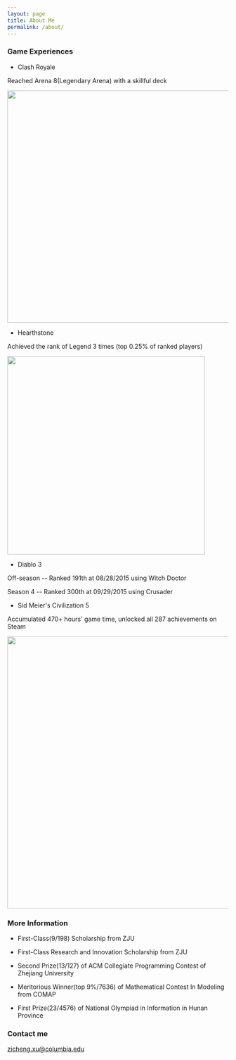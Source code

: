 ```yaml
---
layout: page
title: About Me
permalink: /about/
---
```


### Game Experiences

* Clash Royale

Reached Arena 8(Legendary Arena) with a skillful deck

<img src="{{ site.baseurl }}/images/cr_legend.png" style="width: 527px;"/>

* Hearthstone 

Achieved the rank of Legend 3 times (top 0.25% of ranked players)

<img src="{{ site.baseurl }}/images/hearthstone.png" style="width: 450px;"/>

* Diablo 3 

Off-season -- Ranked 191th at 08/28/2015 using Witch Doctor

Season 4 --  Ranked 300th at 09/29/2015 using Crusader

* Sid Meier's Civilization 5

Accumulated 470+ hours' game time, unlocked all 287 achievements on Steam

<img src="{{ site.baseurl }}/images/achievement.png" style="width: 618px;"/>

### More Information

* First-Class(9/198) Scholarship from ZJU

* First-Class Research and Innovation Scholarship from ZJU

* Second Prize(13/127) of ACM Collegiate Programming Contest of Zhejiang University

* Meritorious Winner(top 9%/7636) of Mathematical Contest In Modeling from COMAP

* First Prize(23/4576) of National Olympiad in Information in Hunan Province

### Contact me

[zicheng.xu@columbia.edu](mailto:zicheng.xu@columbia.edu)